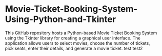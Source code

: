 # Movie-Ticket-Booking-System-Using-Python-and-Tkinter
This GitHub repository hosts a Python-based Movie Ticket Booking System using the Tkinter library for creating a graphical user interface. The application allows users to select movies, choose the number of tickets, pick seats, enter their details, and generate a movie ticket.
test
test2
